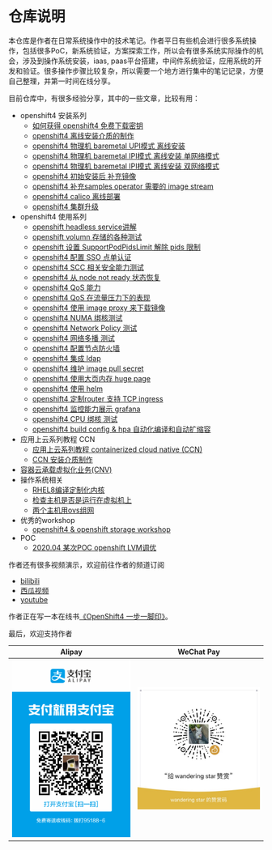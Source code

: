 # 仓库说明

本仓库是作者在日常系统操作中的技术笔记。作者平日有些机会进行很多系统操作，包括很多PoC，新系统验证，方案探索工作，所以会有很多系统实际操作的机会，涉及到操作系统安装，iaas, paas平台搭建，中间件系统验证，应用系统的开发和验证。很多操作步骤比较复杂，所以需要一个地方进行集中的笔记记录，方便自己整理，并第一时间在线分享。

目前仓库中，有很多经验分享，其中的一些文章，比较有用：
- openshift4 安装系列
  - [如何获得 openshift4 免费下载密钥](redhat/ocp4/4.5/4.5.ocp.pull.secret.md)
  - [openshift4 离线安装介质的制作](redhat/ocp4/4.6/4.6.build.dist.md)
  - [openshift4 物理机 baremetal UPI模式 离线安装](redhat/ocp4/4.6/4.6.disconnect.operator.md)
  - [openshift4 物理机 baremetal IPI模式 离线安装 单网络模式](redhat/ocp4/4.6/4.6.disconnect.bm.ipi.on.rhel8.md)
  - [openshift4 物理机 baremetal IPI模式 离线安装 双网络模式](redhat/ocp4/4.6/4.6.disconnect.bm.ipi.on.rhel8.provisionning.network.md)
  - [openshift4 初始安装后 补充镜像](redhat/ocp4/4.6/4.6.add.image.md)
  - [openshift4 补充samples operator 需要的 image stream](redhat/ocp4/4.5/4.5.is.sample.md)
  - [openshift4 calico 离线部署](redhat/ocp4/4.3/4.3/../4.3.calico.md)
  - [openshift4 集群升级](redhat/ocp4/4.2.upgrade.md)
- openshift4 使用系列
  - [openshift headless service讲解](redhat/ocp4/4.4/4.4.headless.service.md)
  - [openshift volumn 存储的各种测试](redhat/ocp4/4.3/4.3.volumn.md)
  - [openshift 设置 SupportPodPidsLimit 解除 pids 限制](redhat/ocp4/4.3/4.3.SupportPodPidsLimit.md)
  - [openshift4 配置 SSO 点单认证](redhat/ocp4/4.3/4.3.sso.md)
  - [openshift4 SCC 相关安全能力测试](redhat/ocp4/4.3/4.3.scc.md)
  - [openshift4 从 node not ready 状态恢复](redhat/ocp4/4.3/4.3.recover.node.not.ready.md)
  - [openshift4 QoS 能力](redhat/ocp4/4.3/4.3.QoS.nic.md)
  - [openshift4 QoS 在流量压力下的表现](redhat/ocp4/4.3/4.3.QoS.nic.high.md)
  - [openshift4 使用 image proxy 来下载镜像](redhat/ocp4/4.3/4.3.proxy.md)
  - [openshift4 NUMA 绑核测试](redhat/ocp4/4.3/4.3.numa.md)
  - [openshift4 Network Policy 测试](redhat/ocp4/4.3/4.3.network.policy.md)
  - [openshift4 网络多播 测试](redhat/ocp4/4.3/4.3.multicast.md)
  - [openshift4 配置节点防火墙](redhat/ocp4/4.3/4.3.firewall.md)
  - [openshift4 集成 ldap](redhat/ocp4/4.3/4.3.ldap.md)
  - [openshift4 维护 image pull secret](redhat/ocp4/4.3/4.3.image.pull.md)
  - [openshift4 使用大页内存 huge page](redhat/ocp4/4.3/4.3/../4.3.huge.page.md)
  - [openshift4 使用 helm](redhat/ocp4/4.3/4.3/../4.3.helm.md)
  - [openshift4 定制router 支持 TCP ingress](redhat/ocp4/4.3/4.3.haproxy.md)
  - [openshift4 监控能力展示 grafana](redhat/ocp4/4.3/4.3.grafana.md)
  - [openshift4 CPU 绑核 测试](redhat/ocp4/4.3/4.3/../4.3.cpu.manager.md)
  - [openshift4 build config & hpa 自动化编译和自动扩缩容](redhat/ocp4/4.3/4.3.build.config.md)
- 应用上云系列教程 CCN
  - [应用上云系列教程 containerized cloud native (CCN)](redhat/ocp4/4.4/4.4.ccn.devops.deploy.md)
  - [CCN 安装介质制作](redhat/ocp4/4.4/4.4.ccn.devops.build.md)
- [容器云承载虚拟化业务(CNV)](redhat/ocp4/4.5/4.5.ocp.ocs.cnv.ceph.md)
- 操作系统相关
  - [RHEL8编译定制化内核](redhat/rhel/rhel.build.kernel.md)
  - [检查主机是否是运行在虚拟机上](redhat/ocp4/4.5/4.5.check.whether.vm.md)
  - [两个主机用ovs组网](redhat/ocp4/4.4/4.4.ovs.md)
- 优秀的workshop
  - [openshift4 & openshift storage workshop](redhat/ocp4/4.5/4.5.ocp.ocs.workshop.md)
- POC
  - [2020.04 某次POC openshift LVM调优](redhat/ocp4/4.3/poc.sc/install.poc.sc.md)

作者还有很多视频演示，欢迎前往作者的频道订阅
- [bilibili](https://space.bilibili.com/19536819)
- [西瓜视频](https://www.ixigua.com/home/1134309560818120)
- [youtube](https://www.youtube.com/user/wangzheng422)

作者正在写一本在线书[《OpenShift4 一步一脚印》](https://wangzheng422.github.io/openshift4-steps-book/introduction.html)。

最后，欢迎支持作者

|              Alipay              |               WeChat Pay               |
| :------------------------------: | :------------------------------------: |
| ![alipay](imgs/2020-06-27-18-53-41.png) | ![wechatpay](imgs/2020-06-27-20-14-53.png) |


